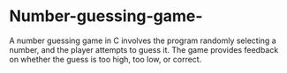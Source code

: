# Number-guessing-game-
A number guessing game in C involves the program randomly selecting a number, and the player attempts to guess it. The game provides feedback on whether the guess is too high, too low, or correct.
